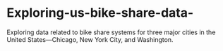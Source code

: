 # Exploring-us-bike-share-data-
Exploring data related to bike share systems for three major cities in the United States—Chicago, New York City, and Washington. 
